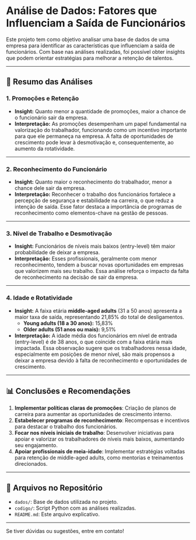 
# Análise de Dados: Fatores que Influenciam a Saída de Funcionários  

Este projeto tem como objetivo analisar uma base de dados de uma empresa para identificar as características que influenciam a saída de funcionários. Com base nas análises realizadas, foi possível obter insights que podem orientar estratégias para melhorar a retenção de talentos.  

---

## 🧮 **Resumo das Análises**  

### **1. Promoções e Retenção**  
- **Insight:** Quanto menor a quantidade de promoções, maior a chance de o funcionário sair da empresa.  
- **Interpretação:** As promoções desempenham um papel fundamental na valorização do trabalhador, funcionando como um incentivo importante para que ele permaneça na empresa. A falta de oportunidades de crescimento pode levar à desmotivação e, consequentemente, ao aumento da rotatividade.  

---

### **2. Reconhecimento do Funcionário**  
- **Insight:** Quanto maior o reconhecimento do trabalhador, menor a chance dele sair da empresa.  
- **Interpretação:** Reconhecer o trabalho dos funcionários fortalece a percepção de segurança e estabilidade na carreira, o que reduz a intenção de saída. Esse fator destaca a importância de programas de reconhecimento como elementos-chave na gestão de pessoas.  

---

### **3. Nível de Trabalho e Desmotivação**  
- **Insight:** Funcionários de níveis mais baixos (entry-level) têm maior probabilidade de deixar a empresa.  
- **Interpretação:** Esses profissionais, geralmente com menor reconhecimento, tendem a buscar novas oportunidades em empresas que valorizem mais seu trabalho. Essa análise reforça o impacto da falta de reconhecimento na decisão de sair da empresa.  

---

### **4. Idade e Rotatividade**  
- **Insight:** A faixa etária **middle-aged adults** (31 a 50 anos) apresenta a maior taxa de saída, representando 21,85% do total de desligamentos.  
  - **Young adults (18 a 30 anos):** 15,83%  
  - **Older adults (51 anos ou mais):** 9,51%  
- **Interpretação:** A idade média dos funcionários em nível de entrada (entry-level) é de 38 anos, o que coincide com a faixa etária mais impactada. Essa observação sugere que os trabalhadores nessa idade, especialmente em posições de menor nível, são mais propensos a deixar a empresa devido à falta de reconhecimento e oportunidades de crescimento.  

---

## 📊 **Conclusões e Recomendações**  
1. **Implementar políticas claras de promoções**: Criação de planos de carreira para aumentar as oportunidades de crescimento interno.  
2. **Estabelecer programas de reconhecimento**: Recompensas e incentivos para destacar o trabalho dos funcionários.  
3. **Focar nos níveis iniciais de trabalho**: Desenvolver iniciativas para apoiar e valorizar os trabalhadores de níveis mais baixos, aumentando seu engajamento.  
4. **Apoiar profissionais de meia-idade**: Implementar estratégias voltadas para retenção de middle-aged adults, como mentorias e treinamentos direcionados.  

---

## 📂 **Arquivos no Repositório**  
- `dados/`: Base de dados utilizada no projeto.  
- `codigo/`: Script Python com as análises realizadas.  
- `README.md`: Este arquivo explicativo.  

---  

Se tiver dúvidas ou sugestões, entre em contato!  
